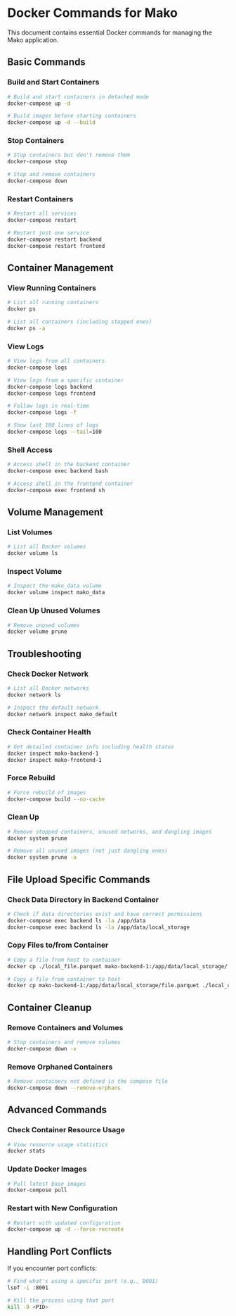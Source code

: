 # Docker Commands for Mako

This document contains essential Docker commands for managing the Mako application.

## Basic Commands

### Build and Start Containers
```bash
# Build and start containers in detached mode
docker-compose up -d

# Build images before starting containers
docker-compose up -d --build
```

### Stop Containers
```bash
# Stop containers but don't remove them
docker-compose stop

# Stop and remove containers
docker-compose down
```

### Restart Containers
```bash
# Restart all services
docker-compose restart

# Restart just one service
docker-compose restart backend
docker-compose restart frontend
```

## Container Management

### View Running Containers
```bash
# List all running containers
docker ps

# List all containers (including stopped ones)
docker ps -a
```

### View Logs
```bash
# View logs from all containers
docker-compose logs

# View logs from a specific container
docker-compose logs backend
docker-compose logs frontend

# Follow logs in real-time
docker-compose logs -f

# Show last 100 lines of logs
docker-compose logs --tail=100
```

### Shell Access
```bash
# Access shell in the backend container
docker-compose exec backend bash

# Access shell in the frontend container
docker-compose exec frontend sh
```

## Volume Management

### List Volumes
```bash
# List all Docker volumes
docker volume ls
```

### Inspect Volume
```bash
# Inspect the mako_data volume
docker volume inspect mako_data
```

### Clean Up Unused Volumes
```bash
# Remove unused volumes
docker volume prune
```

## Troubleshooting

### Check Docker Network
```bash
# List all Docker networks
docker network ls

# Inspect the default network
docker network inspect mako_default
```

### Check Container Health
```bash
# Get detailed container info including health status
docker inspect mako-backend-1
docker inspect mako-frontend-1
```

### Force Rebuild
```bash
# Force rebuild of images
docker-compose build --no-cache
```

### Clean Up
```bash
# Remove stopped containers, unused networks, and dangling images
docker system prune

# Remove all unused images (not just dangling ones)
docker system prune -a
```

## File Upload Specific Commands

### Check Data Directory in Backend Container
```bash
# Check if data directories exist and have correct permissions
docker-compose exec backend ls -la /app/data
docker-compose exec backend ls -la /app/data/local_storage
```

### Copy Files to/from Container
```bash
# Copy a file from host to container
docker cp ./local_file.parquet mako-backend-1:/app/data/local_storage/

# Copy a file from container to host
docker cp mako-backend-1:/app/data/local_storage/file.parquet ./local_copy.parquet
```

## Container Cleanup

### Remove Containers and Volumes
```bash
# Stop containers and remove volumes
docker-compose down -v
```

### Remove Orphaned Containers
```bash
# Remove containers not defined in the compose file
docker-compose down --remove-orphans
```

## Advanced Commands

### Check Container Resource Usage
```bash
# View resource usage statistics
docker stats
```

### Update Docker Images
```bash
# Pull latest base images
docker-compose pull
```

### Restart with New Configuration
```bash
# Restart with updated configuration
docker-compose up -d --force-recreate
```

## Handling Port Conflicts

If you encounter port conflicts:

```bash
# Find what's using a specific port (e.g., 8001)
lsof -i :8001

# Kill the process using that port
kill -9 <PID>
```
